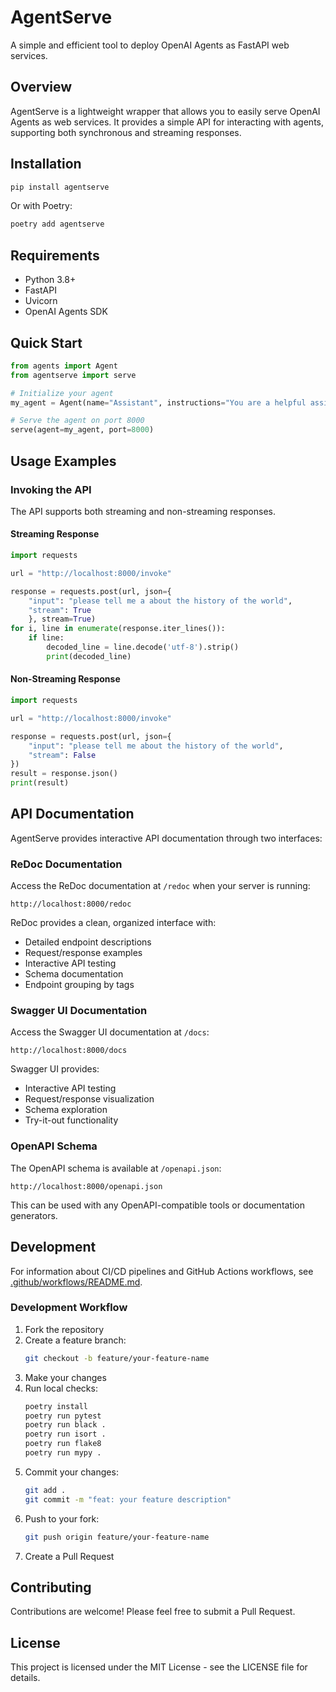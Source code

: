 # AgentServe

A simple and efficient tool to deploy OpenAI Agents as FastAPI web services.

## Overview

AgentServe is a lightweight wrapper that allows you to easily serve OpenAI Agents as web services. It provides a simple API for interacting with agents, supporting both synchronous and streaming responses.

## Installation

```bash
pip install agentserve
```

Or with Poetry:

```bash
poetry add agentserve
```

## Requirements

- Python 3.8+
- FastAPI
- Uvicorn
- OpenAI Agents SDK

## Quick Start

```python
from agents import Agent
from agentserve import serve

# Initialize your agent
my_agent = Agent(name="Assistant", instructions="You are a helpful assistant")

# Serve the agent on port 8000
serve(agent=my_agent, port=8000)
```

## Usage Examples

### Invoking the API

The API supports both streaming and non-streaming responses.

#### Streaming Response

```python
import requests

url = "http://localhost:8000/invoke"

response = requests.post(url, json={
    "input": "please tell me a about the history of the world",
    "stream": True
    }, stream=True)
for i, line in enumerate(response.iter_lines()):
    if line:
        decoded_line = line.decode('utf-8').strip()
        print(decoded_line)
```

#### Non-Streaming Response

```python
import requests

url = "http://localhost:8000/invoke"

response = requests.post(url, json={
    "input": "please tell me about the history of the world",
    "stream": False
})
result = response.json()
print(result)
```

## API Documentation

AgentServe provides interactive API documentation through two interfaces:

### ReDoc Documentation
Access the ReDoc documentation at `/redoc` when your server is running:
```
http://localhost:8000/redoc
```

ReDoc provides a clean, organized interface with:
- Detailed endpoint descriptions
- Request/response examples
- Interactive API testing
- Schema documentation
- Endpoint grouping by tags

### Swagger UI Documentation
Access the Swagger UI documentation at `/docs`:
```
http://localhost:8000/docs
```

Swagger UI provides:
- Interactive API testing
- Request/response visualization
- Schema exploration
- Try-it-out functionality

### OpenAPI Schema
The OpenAPI schema is available at `/openapi.json`:
```
http://localhost:8000/openapi.json
```

This can be used with any OpenAPI-compatible tools or documentation generators.

## Development

For information about CI/CD pipelines and GitHub Actions workflows, see [.github/workflows/README.md](.github/workflows/README.md).

### Development Workflow

1. Fork the repository
2. Create a feature branch:
   ```bash
   git checkout -b feature/your-feature-name
   ```
3. Make your changes
4. Run local checks:
   ```bash
   poetry install
   poetry run pytest
   poetry run black .
   poetry run isort .
   poetry run flake8
   poetry run mypy .
   ```
5. Commit your changes:
   ```bash
   git add .
   git commit -m "feat: your feature description"
   ```
6. Push to your fork:
   ```bash
   git push origin feature/your-feature-name
   ```
7. Create a Pull Request

## Contributing

Contributions are welcome! Please feel free to submit a Pull Request.

## License

This project is licensed under the MIT License - see the LICENSE file for details. 


